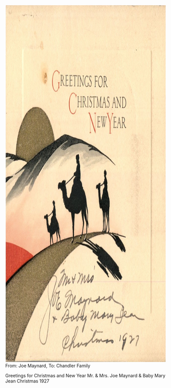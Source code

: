 <html><body><img class="alignnone size-full wp-image-1481" src="/wp-content/uploads/2014/06/postcard-2014-20140625_11404229_0655.jpg" alt="postcard-2014-20140625_11404229_0655" width="1269" height="1118">From: Joe Maynard, To: Chandler Family

Greetings for Christmas and New Year
Mr. &amp; Mrs. Joe Maynard &amp; Baby Mary Jean
Christmas 1927</body></html>